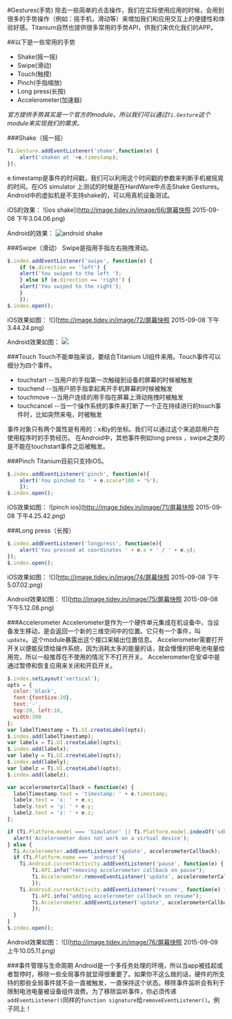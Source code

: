 #Gestures(手势)
除去一些简单的点击操作，我们在实际使用应用的时候，会用到很多的手势操作（例如：摇手机，滑动等）来增加我们和应用交互上的便捷性和体验好感。Titanium自然也提供很多常用的手势API，供我们来优化我们的APP。

##以下是一些常用的手势
+ Shake(摇一摇)
+ Swipe(滑动)
+ Touch(触摸)
+ Pinch(手指缩放)
+ Long press(长按)
+ Accelerometer(加速器)

*官方提供手势其实是一个官方的module。所以我们可以通过`Ti.Gesture`这个module来实现我们的需求。*

###Shake（摇一摇）
```javascript
Ti.Gesture.addEventListener('shake',function(e) {
    alert('shaken at '+e.timestamp);
});
```
e.timestamp是事件的时间戳，我们可以利用这个时间戳的参数来判断手机被摇晃的时间。在iOS simulator 上测试的时候是在HardWare中点击Shake Gestures。Android中的虚拟机是不支持shake的，可以用真机设备测试。

iOS的效果：
![ios shake](http://image.tidev.in/image/66/屏幕快照 2015-09-08 下午3.04.06.png)

Android的效果：
![android shake](http://image.tidev.in/image/67/1.pic_hd.jpg)

###Swipe（滑动）
Swipe是指用手指左右拖拽滑动。
```javascript
$.index.addEventListener('swipe', function(e) {
    if (e.direction == 'left') {
    alert('You swiped to the left ');
    } else if (e.direction == 'right') {
    alert('You swiped to the right');
    }
    });
$.index.open();
```

iOS效果如图：
![](http://image.tidev.in/image/72/屏幕快照 2015-09-08 下午3.44.24.png)

Android效果如图：
![](http://image.tidev.in/image/73/3.pic_hd.jpg)

###Touch
Touch不能单独来谈，要结合Titanium UI组件来用。Touch事件可以细分为四个事件。
+ touchstart --当用户的手指第一次触碰到设备的屏幕的时候被触发
+ touchend --当用户把手指拿起离开手机屏幕的时候被触发
+ touchmove --当用户连续的用手指在屏幕上滑动拖拽时被触发
+ touchcancel --当一个操作系统的事件来打断了一个正在持续进行的touch事件时，比如突然来电，时被触发

事件对象只有两个属性是有用的：x和y的坐标。我们可以通过这个来追踪用户在使用程序时的手势经历。
在Android中，其他事件例如long press ，swipe之类的是不能在touchstart事件之后被触发。

###Pinch
Titanium目前只支持iOS。
```javascript
$.index.addEventListener('pinch', function(e){
    alert('You pinched to ' + e.scale*100 + '%');
    });
$.index.open();
```
iOS效果如图：
![pinch ios](http://image.tidev.in/image/71/屏幕快照 2015-09-08 下午4.25.42.png)

###Long press（长按）
```javascript
$.index.addEventListener('longpress', function(e){
    alert('You pressed at coordinates ' + e.x + ' / ' + e.y);
});
$.index.open();
```

iOS效果如图：
![](http://image.tidev.in/image/74/屏幕快照 2015-09-08 下午5.07.02.png)

Android效果如图：
![](http://image.tidev.in/image/75/屏幕快照 2015-09-08 下午5.12.08.png)

###Accelerometer
Accelerometer是作为一个硬件单元集成在机设备中，当设备发生移动，是会返回一个新的三维空间中的位置。它只有一个事件，叫`update`。这个module暴露出这个接口来输出位置信息。
Accelerometer需要打开开关以便能反馈给操作系统，因为消耗太多的能量的话，就会慢慢的把电池电量给用完，所以一般推荐在不使用的情况下不打开开关。
Accelerometer在安卓中是通过暂停和恢复应用来关闭和开启开关。
```javascript
$.index.setLayout('vertical');
opts = {
  color:'black',
  font:{fontSize:20},
  text:'-',
  top:20, left:10,
  width:300
};
var labelTimestamp = Ti.UI.createLabel(opts);
$.index.add(labelTimestamp);
var labelx = Ti.UI.createLabel(opts);
$.index.add(labelx);
var labely = Ti.UI.createLabel(opts);
$.index.add(labely);
var labelz = Ti.UI.createLabel(opts);
$.index.add(labelz);

var accelerometerCallback = function(e) {
  labelTimestamp.text = 'timestamp: ' + e.timestamp;
  labelx.text = 'x: ' + e.x;
  labely.text = 'y: ' + e.y;
  labelz.text = 'z: ' + e.z;
};

if (Ti.Platform.model === 'Simulator' || Ti.Platform.model.indexOf('sdk') !== -1 ){
  alert('Accelerometer does not work on a virtual device');
} else {
  Ti.Accelerometer.addEventListener('update', accelerometerCallback);
  if (Ti.Platform.name === 'android'){
    Ti.Android.currentActivity.addEventListener('pause', function(e) {
        Ti.API.info("removing accelerometer callback on pause");
        Ti.Accelerometer.removeEventListener('update', accelerometerCallback);
        });
    Ti.Android.currentActivity.addEventListener('resume', function(e) {
        Ti.API.info("adding accelerometer callback on resume");
        Ti.Accelerometer.addEventListener('update', accelerometerCallback);
        });
  }
}
$.index.open();
```

Android效果如图：
![](http://image.tidev.in/image/76/屏幕快照 2015-09-09 上午10.05.11.png)

###事件管理与生命周期
Android是一个多任务处理的环境，所以当app被挂起或者暂停时，移除一些全局事件就显得很重要了。如果你不这么做的话，硬件的所支持的那些全局事件就不会一直被触发，一直保持这个状态。移除事件监听会有利于限制电池电量被设备组件浪费。为了移除监听事件，你必须传递`addEventListener()`同样的`function signature`给`removeEventListener()`。例子同上！


